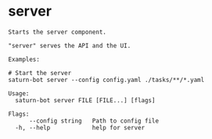 # server

```{.text mdox-exec="./saturn-bot server --help" title="server"}
Starts the server component.

"server" serves the API and the UI.

Examples:

# Start the server
saturn-bot server --config config.yaml ./tasks/**/*.yaml

Usage:
  saturn-bot server FILE [FILE...] [flags]

Flags:
      --config string   Path to config file
  -h, --help            help for server
```
